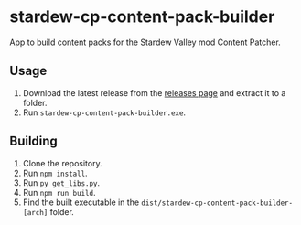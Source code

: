# stardew-cp-content-pack-builder

App to build content packs for the Stardew Valley mod Content Patcher.

## Usage

1. Download the latest release from the [releases page](https://github.com/anotherpillowstardew-cp-content-pack-builder) and extract it to a folder.
2. Run `stardew-cp-content-pack-builder.exe`.

## Building

1. Clone the repository.
2. Run `npm install`.
3. Run `py get_libs.py`.
4. Run `npm run build`.
5. Find the built executable in the `dist/stardew-cp-content-pack-builder-[arch]` folder.
